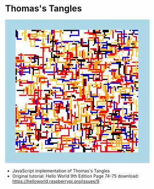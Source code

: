 # Thomas's Tangles

![](./game-new.png "Thomas's Tangles")

* JavaScript implementation of Thomas's Tangles
* Original tutorial: Hello World 9th Edition Page 74-75 download: https://helloworld.raspberrypi.org/issues/9

